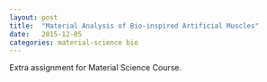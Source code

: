 ```yaml
---
layout: post
title:  "Material Analysis of Bio-inspired Artificial Muscles"
date:   2015-12-05
categories: material-science bio
---
```


Extra assignment for Material Science Course.